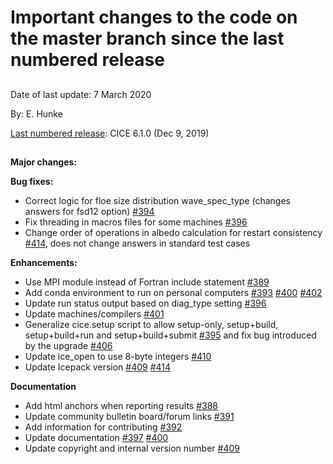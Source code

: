 # Important changes to the code on the master branch since the last numbered release
 
## 

Date of last update:  7 March 2020

By:  E. Hunke

[Last numbered release](https://github.com/CICE-Consortium/CICE/releases): CICE 6.1.0 (Dec 9, 2019)

## 

**Major changes:**

**Bug fixes:**
* Correct logic for floe size distribution wave_spec_type (changes answers for fsd12 option) [#394](https://github.com/CICE-Consortium/CICE/pull/394)
* Fix threading in macros files for some machines [#396](https://github.com/CICE-Consortium/CICE/pull/396)
* Change order of operations in albedo calculation for restart consistency [#414](https://github.com/CICE-Consortium/CICE/pull/414), does not change answers in standard test cases


**Enhancements:**
* Use MPI module instead of Fortran include statement [#389](https://github.com/CICE-Consortium/CICE/pull/389)
* Add conda environment to run on personal computers [#393](https://github.com/CICE-Consortium/CICE/pull/393) [#400](https://github.com/CICE-Consortium/CICE/pull/400) [#402](https://github.com/CICE-Consortium/CICE/pull/402)
* Update run status output based on diag_type setting [#396](https://github.com/CICE-Consortium/CICE/pull/396)
* Update machines/compilers [#401](https://github.com/CICE-Consortium/CICE/pull/401)
* Generalize cice.setup script to allow setup-only, setup+build, setup+build+run and setup+build+submit [#395](https://github.com/CICE-Consortium/CICE/pull/395) and fix bug introduced by the upgrade [#406](https://github.com/CICE-Consortium/CICE/pull/406)
* Update ice_open to use 8-byte integers [#410](https://github.com/CICE-Consortium/CICE/pull/410)
* Update Icepack version [#409](https://github.com/CICE-Consortium/CICE/pull/409) [#414](https://github.com/CICE-Consortium/CICE/pull/414)

**Documentation**
* Add html anchors when reporting results [#388](https://github.com/CICE-Consortium/CICE/pull/388)
* Update community bulletin board/forum links [#391](https://github.com/CICE-Consortium/CICE/pull/391)
* Add information for contributing [#392](https://github.com/CICE-Consortium/CICE/pull/392)
* Update documentation [#397](https://github.com/CICE-Consortium/CICE/pull/397) [#400](https://github.com/CICE-Consortium/CICE/pull/400)
* Update copyright and internal version number [#409](https://github.com/CICE-Consortium/CICE/pull/409)